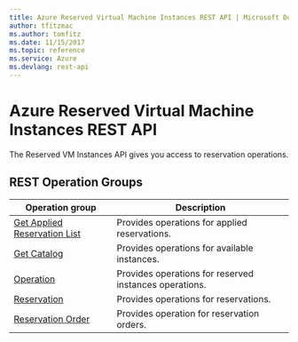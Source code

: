 ```yaml
---
title: Azure Reserved Virtual Machine Instances REST API | Microsoft Docs
author: tfitzmac
ms.author: tomfitz
ms.date: 11/15/2017
ms.topic: reference
ms.service: Azure
ms.devlang: rest-api
---
```


# Azure Reserved Virtual Machine Instances REST API

The Reserved VM Instances API gives you access to reservation operations.

## REST Operation Groups

| Operation group | Description                                                        |
|-----------------|--------------------------------------------------------------------|
| [Get Applied Reservation List](~/docs-ref-autogen/reserved-vm-instances/getappliedreservationlist.json) | Provides operations for applied reservations. |
| [Get Catalog](~/docs-ref-autogen/reserved-vm-instances/getcatalog.json) | Provides operations for available instances. |
| [Operation](~/docs-ref-autogen/reserved-vm-instances/operation.json) | Provides operations for reserved instances operations. |
| [Reservation](~/docs-ref-autogen/reserved-vm-instances/reservation.json) | Provides operations for reservations. |
| [Reservation Order](~/docs-ref-autogen/reserved-vm-instances/reservationorder.json) | Provides operation for reservation orders. |
